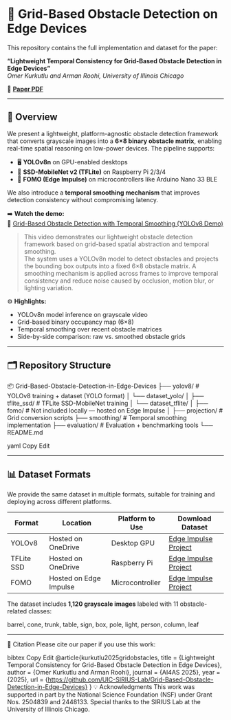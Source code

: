 # 🧠 Grid-Based Obstacle Detection on Edge Devices

This repository contains the full implementation and dataset for the paper:

**“Lightweight Temporal Consistency for Grid-Based Obstacle Detection in Edge Devices”**  
_Omer Kurkutlu and Arman Roohi, University of Illinois Chicago_

📄 **[Paper PDF](https://sirius-lab.red.uic.edu/)**  

---

## 📌 Overview

We present a lightweight, platform-agnostic obstacle detection framework that converts grayscale images into a **6×8 binary obstacle matrix**, enabling real-time spatial reasoning on low-power devices. The pipeline supports:

- 🖥️ **YOLOv8n** on GPU-enabled desktops
- 🍓 **SSD-MobileNet v2 (TFLite)** on Raspberry Pi 2/3/4
- 🧠 **FOMO (Edge Impulse)** on microcontrollers like Arduino Nano 33 BLE

We also introduce a **temporal smoothing mechanism** that improves detection consistency without compromising latency.

➡️ **Watch the demo:**  
🎥 [Grid-Based Obstacle Detection with Temporal Smoothing (YOLOv8 Demo)](https://www.youtube.com/@omerkurkutlu6445/playlists)

> This video demonstrates our lightweight obstacle detection framework based on grid-based spatial abstraction and temporal smoothing.  
> The system uses a YOLOv8n model to detect obstacles and projects the bounding box outputs into a fixed 6×8 obstacle matrix. A smoothing mechanism is applied across frames to improve temporal consistency and reduce noise caused by occlusion, motion blur, or lighting variation.

⚙️ **Highlights:**
- YOLOv8n model inference on grayscale video  
- Grid-based binary occupancy map (6×8)  
- Temporal smoothing over recent obstacle matrices  
- Side-by-side comparison: raw vs. smoothed obstacle grids

---

## 🗂️ Repository Structure

📦 Grid-Based-Obstacle-Detection-in-Edge-Devices
├── yolov8/ # YOLOv8 training + dataset (YOLO format)
│ └── dataset_yolo/
│
├── tflite_ssd/ # TFLite SSD-MobileNet training
│ └── dataset_tflite/
│
├── fomo/ # Not included locally — hosted on Edge Impulse
│
├── projection/ # Grid conversion scripts
├── smoothing/ # Temporal smoothing implementation
├── evaluation/ # Evaluation + benchmarking tools
└── README.md

yaml
Copy
Edit

---

## 📊 Dataset Formats

We provide the same dataset in multiple formats, suitable for training and deploying across different platforms.

| Format     | Location               | Platform to Use | Download Dataset                                                          |
|------------|------------------------|-----------------|---------------------------------------------------------------------------|
| YOLOv8     | Hosted on OneDrive  | Desktop GPU     | [Edge Impulse Project](https://studio.edgeimpulse.com/public/your-project-id-here) |
| TFLite SSD | Hosted on OneDrive     | Raspberry Pi    | [Edge Impulse Project](https://studio.edgeimpulse.com/public/your-project-id-here) |
| FOMO       | Hosted on Edge Impulse | Microcontroller | [Edge Impulse Project](https://studio.edgeimpulse.com/public/your-project-id-here) |

The dataset includes **1,120 grayscale images** labeled with 11 obstacle-related classes:

barrel, cone, trunk, table, sign, box, pole, light, person, column, leaf



---


📜 Citation
Please cite our paper if you use this work:

bibtex
Copy
Edit
@article{kurkutlu2025gridobstacles,
  title     = {Lightweight Temporal Consistency for Grid-Based Obstacle Detection in Edge Devices},
  author    = {Omer Kurkutlu and Arman Roohi},
  journal   = {AI4AS 2025},
  year      = {2025},
  url       = {https://github.com/UIC-SIRIUS-Lab/Grid-Based-Obstacle-Detection-in-Edge-Devices}
}
💡 Acknowledgments
This work was supported in part by the National Science Foundation (NSF) under Grant Nos. 2504839 and 2448133.
Special thanks to the SIRIUS Lab at the University of Illinois Chicago.